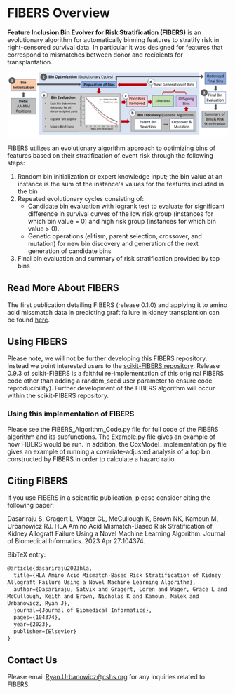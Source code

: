 # FIBERS Overview
**Feature Inclusion Bin Evolver for Risk Stratification (FIBERS)** is an evolutionary algorithm for automatically binning features to stratify risk in right-censored survival data. In particular it was designed for features that correspond to mismatches between donor and recipients for transplantation.

![alttext](https://github.com/UrbsLab/FIBERS/blob/main/Pictures/FIBERS_Schematic.png?raw=true)

FIBERS utilizes an evolutionary algorithm approach to optimizing bins of features based on their stratification of event risk through the following steps:

1) Random bin initialization or expert knowledge input; the bin value at an instance is the sum of the instance's values for the features included in the bin
2) Repeated evolutionary cycles consisting of:
   - Candidate bin evaluation with logrank test to evaluate for significant difference in survival curves of the low risk group (instances for which bin value = 0) and high risk group (instances for which bin value > 0).
   - Genetic operations (elitism, parent selection, crossover, and mutation) for new bin discovery and generation of the next generation of candidate bins
3) Final bin evaluation and summary of risk stratification provided by top bins

## Read More About FIBERS
The first publication detailing FIBERS (release 0.1.0) and applying it to amino acid missmatch data in predicting graft failure in kidney transplantion can be found [here](https://www.sciencedirect.com/science/article/abs/pii/S1532046423000953?casa_token=txUcZIBcNgMAAAAA:RMGojJf4fp6fMwu38OZRNwtA-1cv8p7eSl0AW9i2gHxvfjbVij-W_Z6qkdQC6YDIj1aU5d31pA).

## Using FIBERS
Please note, we will not be further developing this FIBERS repository. Instead we point interested users to the [scikit-FIBERS repository](https://github.com/UrbsLab/scikit-FIBERS). Release 0.9.3 of scikit-FIBERS is a faithful re-implementation of this original FIBERS code other than adding a random_seed user parameter to ensure code reproducibility). Further development of the FIBERS algorithm will occur within the scikit-FIBERS repository.

### Using this implementation of FIBERS
Please see the FIBERS_Algorithm_Code.py file for full code of the FIBERS algorithm and its subfunctions. The Example.py file gives an example of how FIBERS would be run. In addition, the CoxModel_Implementation.py file gives an example of running a covariate-adjusted analysis of a top bin constructed by FIBERS in order to calculate a hazard ratio.

## Citing FIBERS
If you use FIBERS in a scientific publication, please consider citing the following paper:

Dasariraju S, Gragert L, Wager GL, McCullough K, Brown NK, Kamoun M, Urbanowicz RJ. HLA Amino Acid Mismatch-Based Risk Stratification of Kidney Allograft Failure Using a Novel Machine Learning Algorithm. Journal of Biomedical Informatics. 2023 Apr 27:104374.

BibTeX entry:
```
@article{dasariraju2023hla,
  title={HLA Amino Acid Mismatch-Based Risk Stratification of Kidney Allograft Failure Using a Novel Machine Learning Algorithm},
  author={Dasariraju, Satvik and Gragert, Loren and Wager, Grace L and McCullough, Keith and Brown, Nicholas K and Kamoun, Malek and Urbanowicz, Ryan J},
  journal={Journal of Biomedical Informatics},
  pages={104374},
  year={2023},
  publisher={Elsevier}
}
```
## Contact Us
Please email Ryan.Urbanowicz@cshs.org for any inquiries related to FIBERS.
